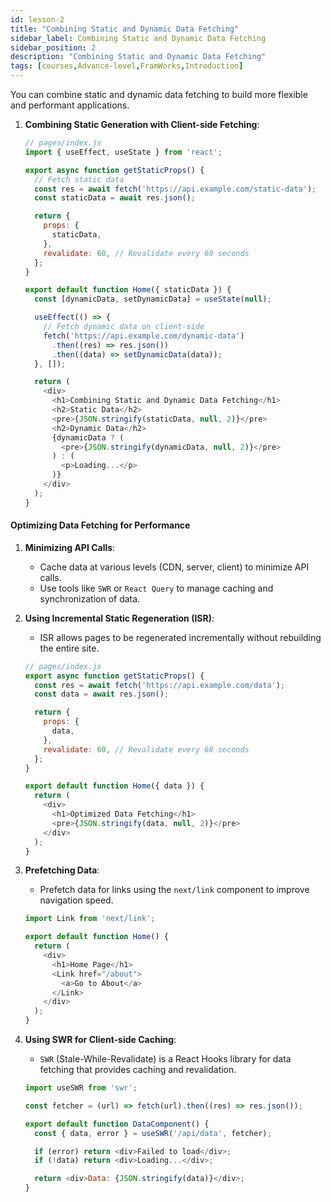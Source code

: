 ```yaml
---
id: lesson-2
title: "Combining Static and Dynamic Data Fetching"
sidebar_label: Combining Static and Dynamic Data Fetching
sidebar_position: 2
description: "Combining Static and Dynamic Data Fetching"
tags: [courses,Advance-level,FramWorks,Introduction]
--- 
```

 

You can combine static and dynamic data fetching to build more flexible and performant applications.

1. **Combining Static Generation with Client-side Fetching**:
   ```javascript
   // pages/index.js
   import { useEffect, useState } from 'react';

   export async function getStaticProps() {
     // Fetch static data
     const res = await fetch('https://api.example.com/static-data');
     const staticData = await res.json();

     return {
       props: {
         staticData,
       },
       revalidate: 60, // Revalidate every 60 seconds
     };
   }

   export default function Home({ staticData }) {
     const [dynamicData, setDynamicData] = useState(null);

     useEffect(() => {
       // Fetch dynamic data on client-side
       fetch('https://api.example.com/dynamic-data')
         .then((res) => res.json())
         .then((data) => setDynamicData(data));
     }, []);

     return (
       <div>
         <h1>Combining Static and Dynamic Data Fetching</h1>
         <h2>Static Data</h2>
         <pre>{JSON.stringify(staticData, null, 2)}</pre>
         <h2>Dynamic Data</h2>
         {dynamicData ? (
           <pre>{JSON.stringify(dynamicData, null, 2)}</pre>
         ) : (
           <p>Loading...</p>
         )}
       </div>
     );
   }
   ```

#### Optimizing Data Fetching for Performance

1. **Minimizing API Calls**:
   - Cache data at various levels (CDN, server, client) to minimize API calls.
   - Use tools like `SWR` or `React Query` to manage caching and synchronization of data.

2. **Using Incremental Static Regeneration (ISR)**:
   - ISR allows pages to be regenerated incrementally without rebuilding the entire site.
   ```javascript
   // pages/index.js
   export async function getStaticProps() {
     const res = await fetch('https://api.example.com/data');
     const data = await res.json();

     return {
       props: {
         data,
       },
       revalidate: 60, // Revalidate every 60 seconds
     };
   }

   export default function Home({ data }) {
     return (
       <div>
         <h1>Optimized Data Fetching</h1>
         <pre>{JSON.stringify(data, null, 2)}</pre>
       </div>
     );
   }
   ```

3. **Prefetching Data**:
   - Prefetch data for links using the `next/link` component to improve navigation speed.
   ```javascript
   import Link from 'next/link';

   export default function Home() {
     return (
       <div>
         <h1>Home Page</h1>
         <Link href="/about">
           <a>Go to About</a>
         </Link>
       </div>
     );
   }
   ```

4. **Using SWR for Client-side Caching**:
   - `SWR` (Stale-While-Revalidate) is a React Hooks library for data fetching that provides caching and revalidation.
   ```javascript
   import useSWR from 'swr';

   const fetcher = (url) => fetch(url).then((res) => res.json());

   export default function DataComponent() {
     const { data, error } = useSWR('/api/data', fetcher);

     if (error) return <div>Failed to load</div>;
     if (!data) return <div>Loading...</div>;

     return <div>Data: {JSON.stringify(data)}</div>;
   }
   ```
 